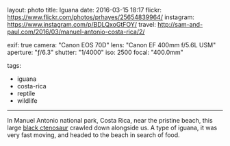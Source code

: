 layout: photo
title: Iguana
date: 2016-03-15 18:17
flickr: https://www.flickr.com/photos/prhayes/25654839964/
instagram: https://www.instagram.com/p/BDLQxoGtFOY/
travel: http://sam-and-paul.com/2016/03/manuel-antonio-costa-rica/2/

exif: true
camera: "Canon EOS 70D"
lens: "Canon EF 400mm f/5.6L USM"
aperture: "ƒ/6.3"
shutter: "1/4000"
iso: 2500
focal: "400.0mm"

tags:
  - iguana
  - costa-rica
  - reptile
  - wildlife
---

In Manuel Antonio national park, Costa Rica, near the pristine beach, this large [black ctenosaur](https://en.wikipedia.org/wiki/Ctenosaura_similis) crawled down alongside us. A type of iguana, it was very fast moving, and headed to the beach in search of food.
